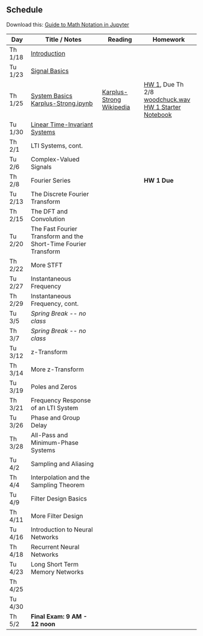 ## Schedule

Download this: [Guide to Math Notation in Jupyter](examples/MathNotationGuide.ipynb)


| Day     | Title / Notes                                                      | Reading               | Homework                                   |
|---------|--------------------------------------------------------------------|-----------------------|--------------------------------------------|
| Th 1/18 | [Introduction](lectures/L00-Introduction.pdf)                      |                       |                                            |
| Tu 1/23 | [Signal Basics](lectures/L01-SignalBasics.pdf)                     |                       |                                            |
| Th 1/25 | [System Basics](lectures/L02-SystemBasics.pdf)<br>[Karplus-Strong.ipynb](examples/Karplus-Strong.ipynb) | [Karplus-Strong Wikipedia](https://en.wikipedia.org/wiki/Karplus%E2%80%93Strong_string_synthesis)   | [HW 1](homeworks/hw1.pdf), Due Th 2/8<br>[woodchuck.wav](homeworks/woodchuck.wav)<br>[HW 1 Starter Notebook](homeworks/HW1-Starter.ipynb) |
| Tu 1/30 | [Linear Time-Invariant Systems](lectures/L03-LTISystems.pdf)       |                       |                                            |
| Th 2/1  | LTI Systems, cont.                                                 |                       |                                            |
| Tu 2/6  | Complex-Valued Signals                                             |                       |                                            |
| Th 2/8  | Fourier Series                                                     |                       | **HW 1 Due**                               |
| Tu 2/13 | The Discrete Fourier Transform                                     |                       |                                            |
| Th 2/15 | The DFT and Convolution                                            |                       |                                            |
| Tu 2/20 | The Fast Fourier Transform and the Short-Time Fourier Transform    |                       |                                            |
| Th 2/22 | More STFT                                                          |                       |                                            |
| Tu 2/27 | Instantaneous Frequency                                            |                       |                                            |
| Th 2/29 | Instantaneous Frequency, cont.                                     |                       |                                            |
| Tu 3/5  | *Spring Break -- no class* | | |
| Th 3/7  | *Spring Break -- no class* | | |
| Tu 3/12 | z-Transform                                                        |                       |                                            |
| Th 3/14 | More z-Transform                                                   |                       |                                            |
| Tu 3/19 | Poles and Zeros                                                    |                       |                                            |
| Th 3/21 | Frequency Response of an LTI System                                |                       |                                            |
| Tu 3/26 | Phase and Group Delay                                              |                       |                                            |
| Th 3/28 | All-Pass and Minimum-Phase Systems                                 |                       |                                            |
| Tu 4/2  | Sampling and Aliasing                                              |                       |                                            |
| Th 4/4  | Interpolation and the Sampling Theorem                             |                       |                                            |
| Tu 4/9  | Filter Design Basics                                               |                       |                                            |
| Th 4/11 | More Filter Design                                                 |                       |                                            |
| Tu 4/16 | Introduction to Neural Networks                                    |                       |                                            |
| Th 4/18 | Recurrent Neural Networks                                          |                       |                                            |
| Tu 4/23 | Long Short Term Memory Networks                                    |                       |                                            |
| Th 4/25 |                                                                    |                       |                                            |
| Tu 4/30 |                                                                    |                       |                                            |
| Th 5/2  | **Final Exam: 9 AM - 12 noon**                                     |                       |                                            |

